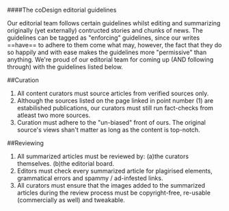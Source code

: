 ####The coDesign editorial guidelines

Our editorial team follows certain guidelines whilst editing and summarizing originally (yet externally) contructed stories and chunks of news. The guidelines can be tagged as "enforcing" guidelines, since our writes ==have== to adhere to them come what may, however, the fact that they do so happily and with ease makes the guidelines more "permissive" than anything. We're proud of our editorial team for coming up (AND following through) with the guidelines listed below.

##Curation

1. All content curators must source articles from verified sources only.
2. Although the sources listed on the page linked in point number (1) are estabilished publications, our curators must still run fact-checks from atleast two more sources.
3. Curation must adhere to the "un-biased" front of ours. The original source's views shan't matter as long as the content is top-notch.

##Reviewing

1. All summarized articles must be reviewed by:
        (a)the curators themselves.
        (b)the editorial board.
2. Editors must check every summarized article for plagirised elements, grammatical errors and spammy / ad-infested links.
3. All curators must ensure that the images added to the summarized articles during the review process must be copyright-free, re-usable (commercially as well) and tweakable.
